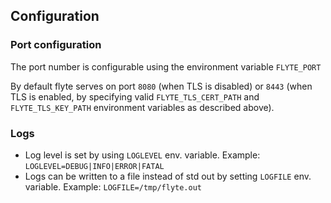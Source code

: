 ## Configuration
### Port configuration

The port number is configurable using the environment variable `FLYTE_PORT`

By default flyte serves on port `8080` (when TLS is disabled) or `8443` (when TLS is enabled, by specifying
valid `FLYTE_TLS_CERT_PATH` and `FLYTE_TLS_KEY_PATH` environment variables as described above). 

### Logs

 - Log level is set by using `LOGLEVEL` env. variable. Example: `LOGLEVEL=DEBUG|INFO|ERROR|FATAL`
 - Logs can be written to a file instead of std out by setting `LOGFILE` env. variable. Example: `LOGFILE=/tmp/flyte.out`

